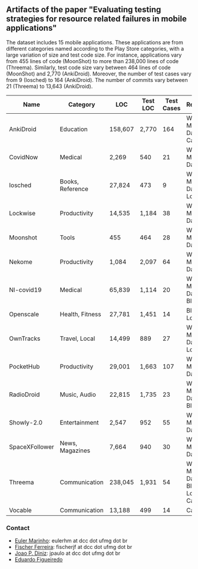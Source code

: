 ## Artifacts of the paper "Evaluating testing strategies for resource related failures in mobile applications"

The dataset includes 15 mobile applications. These applications are from different categories named according to the Play Store categories, with a large variation of size and test code size. For instance, applications vary from 455 lines of code (MoonShot) to more than 238,000 lines of code (Threema). Similarly, test code size vary between 464 lines of code (MoonShot) and 2,770 (AnkiDroid). Moreover, the number of test cases vary from 9 (Iosched) to 164 (AnkiDroid). The number of commits vary between 21 (Threema) to 13,643 (AnkiDroid).

|Name 	        |Category  | LOC|	Test LOC	|Test Cases|Resources|	Commits	  |
|-------        |-------|---------|---------|-------|--------|-------                   |
|AnkiDroid             |Education |158,607       |2,770   |164  |	Wi-Fi, Mobile Data, Camera     |13,643      |
|CovidNow             |Medical |2,269       |540   |21  |	Wi-Fi, Mobile Data     |85      |
|Iosched             |Books, Reference |27,824       |473   |9  |	Wi-Fi, Mobile Data, Location     |3,101      |
|Lockwise             |Productivity |14,535       |1,184   |38  |	Wi-Fi, Mobile Data     |503      |
|Moonshot             |Tools |455       |464   |28  |	Wi-Fi, Mobile Data     |351     |
|Nekome             |Productivity |1,084       |2,097   |64  |	Wi-Fi, Mobile Data     |2,742      |
|Nl-covid19             |Medical |65,839       |1,114   |20  |	Wi-Fi, Mobile Data, Bluetooth     |1,293      |
|Openscale             |Health, Fitness |27,781       |1,451   |14  |	Bluetooth, Location     |2,027      |
|OwnTracks             |Travel, Local |14,499       |889   |27  |	Wi-Fi, Mobile Data, Location     |1,995      |
|PocketHub             |Productivity |29,001       |1,663   |107  |	Wi-Fi, Mobile Data     |3,512      |
|RadioDroid             |Music, Audio |22,815       |1,735   |23  |	Wi-Fi, Mobile Data, Bluetooth     |1,186      |
|Showly-2.0             |Entertainment |2,547       |952   |55  |	Wi-Fi, Mobile Data     |3,251     |
|SpaceXFollower             |News, Magazines |7,664       |940   |30  |	Wi-Fi, Mobile Data     |356      |
|Threema             |Communication |238,045       |1,931   |54  |	Wi-Fi, Mobile Data, Bluetooth, Location, Camera     |21      |
|Vocable             |Communication |13,188       |499   |14  | Camera     |863      |

### Contact

- [Euler Marinho](http://labsoft.dcc.ufmg.br/doku.php?id=people:students:euler_marinho): eulerhm at dcc dot ufmg dot br 
- [Fischer Ferreira](http://labsoft.dcc.ufmg.br/doku.php?id=people:students:fischer_ferreira): fischerjf at dcc dot ufmg dot br
- [Joao P. Diniz](http://labsoft.dcc.ufmg.br/doku.php?id=people:students:joao_diniz): jpaulo at dcc dot ufmg dot br
- [Eduardo Figueiredo](http://www.dcc.ufmg.br/~figueiredo)
